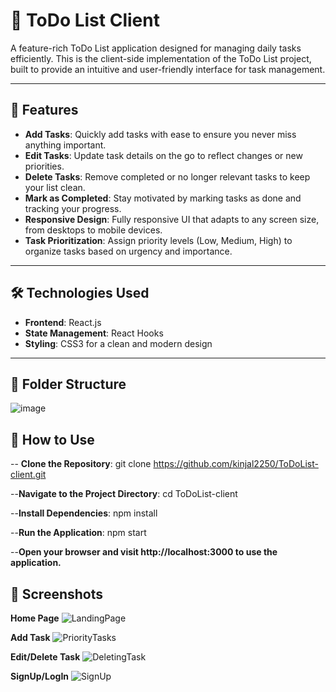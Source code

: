 # 📝 ToDo List Client

A feature-rich ToDo List application designed for managing daily tasks efficiently. This is the client-side implementation of the ToDo List project, built to provide an intuitive and user-friendly interface for task management.

---

## 🚀 Features

- **Add Tasks**: Quickly add tasks with ease to ensure you never miss anything important.
- **Edit Tasks**: Update task details on the go to reflect changes or new priorities.
- **Delete Tasks**: Remove completed or no longer relevant tasks to keep your list clean.
- **Mark as Completed**: Stay motivated by marking tasks as done and tracking your progress.
- **Responsive Design**: Fully responsive UI that adapts to any screen size, from desktops to mobile devices.
- **Task Prioritization**: Assign priority levels (Low, Medium, High) to organize tasks based on urgency and importance.

---

## 🛠️ Technologies Used

- **Frontend**: React.js
- **State Management**: React Hooks
- **Styling**: CSS3 for a clean and modern design

---

## 📂 Folder Structure
![image](https://github.com/user-attachments/assets/6e976383-ed85-4c63-a1d5-7aac401c345a)

## 📖 How to Use
-- **Clone the Repository**: git clone https://github.com/kinjal2250/ToDoList-client.git

--**Navigate to the Project Directory**: cd ToDoList-client

--**Install Dependencies**: npm install

--**Run the Application**: npm start

--**Open your browser and visit http://localhost:3000 to use the application.**
## 🎨 Screenshots
**Home Page**
![LandingPage](https://github.com/user-attachments/assets/9a393545-d018-4778-b329-d45b86b2ba3f)

**Add Task**
![PriorityTasks](https://github.com/user-attachments/assets/9bdcc8e1-c278-4c0c-ba0d-193ce25ad0ec)

**Edit/Delete Task**
![DeletingTask](https://github.com/user-attachments/assets/1ed3204d-f4ee-4111-ace9-d6b54582dca9)

**SignUp/LogIn**
![SignUp](https://github.com/user-attachments/assets/8c8d7554-8fe3-4102-9287-a15a03140c3e)


